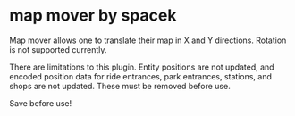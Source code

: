 # map mover by spacek

Map mover allows one to translate their map in X and Y directions. Rotation is not supported currently.

There are limitations to this plugin. Entity positions are not updated, and encoded position data for ride entrances, park entrances, stations, and shops are not updated. These must be removed before use.

Save before use!